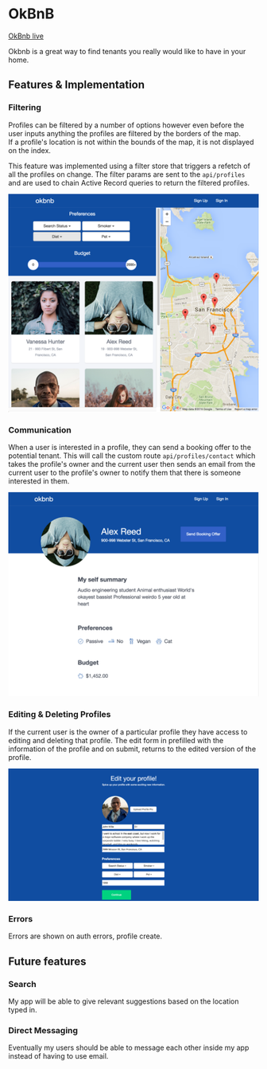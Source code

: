# OkBnB

[OkBnb live][heroku]

[heroku]: https://okbnb.herokuapp.com

Okbnb is a great way to find tenants you really would like to have in your home.

## Features & Implementation

### Filtering

  Profiles can be filtered by a number of options however even before the user inputs anything the profiles are filtered by the borders of the map.  
  If a profile's location is not within the bounds of the map, it is not displayed on the index.

  This feature was implemented using a filter store that triggers a refetch of all the profiles on change.  The filter params are sent to the `api/profiles` and are used to chain Active Record queries to return the filtered profiles.

![filters][filters]

[filters]: docs/profileFilters.png


### Communication

  When a user is interested in a profile, they can send a booking offer to the potential tenant.  This will call the custom route `api/profiles/contact` which takes the profile's owner and the current user       then sends an email from the current user to the profile's owner to notify them that there is someone interested in them.

![Profile Detail][profile detail]

[profile detail]: docs/profileDetail.png


### Editing & Deleting Profiles

  If the current user is the owner of a particular profile they have access to editing and deleting that profile.  The edit form in prefilled with the information of the profile and on submit, returns to the edited version of the profile.

![Profile Edit][profile edit]

[profile edit]: docs/profileEdit.png

### Errors

  Errors are shown on auth errors, profile create.

## Future features

### Search

  My app will be able to give relevant suggestions based on the location typed in.

### Direct Messaging

  Eventually my users should be able to message each other inside my app instead
  of having to use email.
